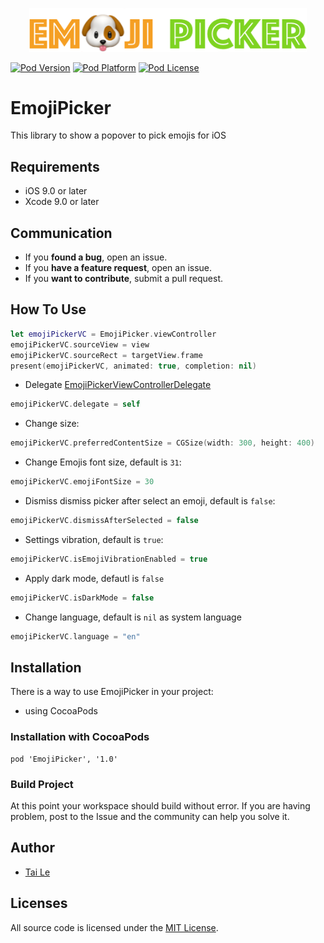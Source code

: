 <p align="center" >
  <img src="icon.png" title="PaddingLabel logo" width='444' float=left>
</p>

[![Pod Version](https://cocoapod-badges.herokuapp.com/v/PaddingLabel/badge.png)](http://cocoadocs.org/docsets/PaddingLabel/)
[![Pod Platform](https://cocoapod-badges.herokuapp.com/p/PaddingLabel/badge.png)](http://cocoadocs.org/docsets/PaddingLabel/)
[![Pod License](https://cocoapod-badges.herokuapp.com/l/PaddingLabel/badge.png)](https://www.apache.org/licenses/LICENSE-2.0.html)

# EmojiPicker
This library to show a popover to pick emojis for iOS



## Requirements

- iOS 9.0 or later
- Xcode 9.0 or later

## Communication
- If you **found a bug**, open an issue.
- If you **have a feature request**, open an issue.
- If you **want to contribute**, submit a pull request.

## How To Use

```swift
let emojiPickerVC = EmojiPicker.viewController
emojiPickerVC.sourceView = view
emojiPickerVC.sourceRect = targetView.frame
present(emojiPickerVC, animated: true, completion: nil)
```

- Delegate [EmojiPickerViewControllerDelegate](https://github.com/levantAJ/EmojiPicker/blob/master/EmojiPicker/View/EmojiPickerViewController.swift)
```swift
emojiPickerVC.delegate = self
```

- Change size:
```swift
emojiPickerVC.preferredContentSize = CGSize(width: 300, height: 400)
```

- Change Emojis font size, default is `31`:
```swift
emojiPickerVC.emojiFontSize = 30
```

- Dismiss dismiss picker after select an emoji, default is `false`:
```swift
emojiPickerVC.dismissAfterSelected = false
```

- Settings vibration, default is `true`:
```swift
emojiPickerVC.isEmojiVibrationEnabled = true
```

- Apply dark mode, defautl is `false`
```swift
emojiPickerVC.isDarkMode = false
```

- Change language, default is `nil` as system language

```swift
emojiPickerVC.language = "en"
```


## Installation
There is a way to use EmojiPicker in your project:

- using CocoaPods

### Installation with CocoaPods

```
pod 'EmojiPicker', '1.0'
```
### Build Project

At this point your workspace should build without error. If you are having problem, post to the Issue and the
community can help you solve it.

## Author
- [Tai Le](https://github.com/levantAJ)

## Licenses

All source code is licensed under the [MIT License](https://raw.githubusercontent.com/levantAJ/EmojiPicker/master/LICENSE).
